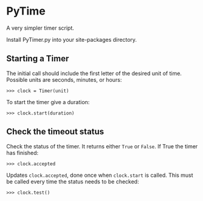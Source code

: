 PyTime
======

A very simpler timer script. 

Install PyTimer.py into your site-packages directory. 


Starting a Timer
----------
The initial call should include the first letter of the desired unit of time. Possible units are seconds, minutes, or hours:

    >>> clock = Timer(unit)


To start the timer give a duration:

    >>> clock.start(duration)


Check the timeout status
------------------------
Check the status of the timer. It returns either ```True``` or ```False```. If True the timer has finished:

    >>> clock.accepted

Updates ```clock.accepted```, done once when ```clock.start``` is called. This must be called every time the status needs to be checked:

    >>> clock.test()